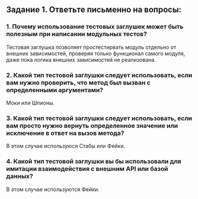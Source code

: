 ## Задание 1. Ответьте письменно на вопросы:

### 1. **Почему использование тестовых заглушек может быть полезным при написании модульных тестов?**

Тестовая заглушка позволяет простестирвать модуль отдельно от внешних зависимостей,
проверяя только функционал самого модуля, даже пока логика внешних зависимостей не реализована.

### 2. **Какой тип тестовой заглушки следует использовать, если вам нужно проверить, что метод был вызван с определенными аргументами?**

Моки или Шпионы.

### 3. **Какой тип тестовой заглушки следует использовать, если вам просто нужно вернуть определенное значение или исключение в ответ на вызов метода?**

В этом случае используюся Стабы или Фейки.

### 4. **Какой тип тестовой заглушки вы бы использовали для имитации взаимодействия с внешним API или базой данных?**

В этом случае используются Фейки.